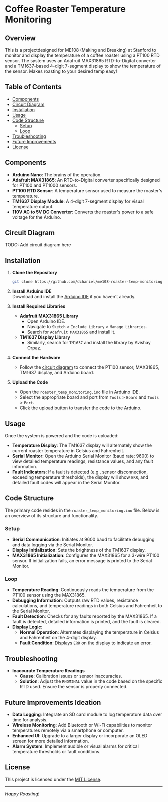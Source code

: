# Coffee Roaster Temperature Monitoring

## Overview

This is a projectdesigned for ME108 (Making and Breaking) at Stanford to monitor and display the temperature of a coffee roaster using a PT100 RTD sensor. The system uses an Adafruit MAX31865 RTD-to-Digital converter and a TM1637-based 4-digit 7-segment display to show the temperature of the sensor. Makes roasting to your desired temp easy!

## Table of Contents

- [Components](#components)
- [Circuit Diagram](#circuit-diagram)
- [Installation](#installation)
- [Usage](#usage)
- [Code Structure](#code-structure)
  - [Setup](#setup)
  - [Loop](#loop)
- [Troubleshooting](#troubleshooting)
- [Future Improvements](#future-improvements-ideation)
- [License](#license)

## Components

- **Arduino Nano**: The brains of the operation.
- **Adafruit MAX31865**: An RTD-to-Digital converter specifically designed for PT100 and PT1000 sensors.
- **PT100 RTD Sensor**: A temperature sensor used to measure the roaster's temperature.
- **TM1637 Display Module**: A 4-digit 7-segment display for visual temperature output.
- **110V AC to 5V DC Converter**: Converts the roaster's power to a safe voltage for the Arduino.

## Circuit Diagram

TODO: Add circuit diagram here

## Installation

1. **Clone the Repository**
    ```bash
    git clone https://github.com/dchaniel/me108-roaster-temp-monitoring.git
    ```
2. **Install Arduino IDE**  
   Download and install the [Arduino IDE](https://www.arduino.cc/en/software) if you haven't already.

3. **Install Required Libraries**
    - **Adafruit MAX31865 Library**
        - Open Arduino IDE.
        - Navigate to `Sketch` > `Include Library` > `Manage Libraries`.
        - Search for `Adafruit MAX31865` and install it.
    - **TM1637 Display Library**
        - Similarly, search for `TM1637` and install the library by Avishay Orpaz.

4. **Connect the Hardware**
    - Follow the [circuit diagram](#circuit-diagram) to connect the PT100 sensor, MAX31865, TM1637 display, and Arduino board.

5. **Upload the Code**
    - Open the `roaster_temp_monitoring.ino` file in Arduino IDE.
    - Select the appropriate board and port from `Tools` > `Board` and `Tools` > `Port`.
    - Click the upload button to transfer the code to the Arduino.

## Usage

Once the system is powered and the code is uploaded:

- **Temperature Display**: The TM1637 display will alternately show the current roaster temperature in Celsius and Fahrenheit.
- **Serial Monitor**: Open the Arduino Serial Monitor (baud rate: 9600) to view detailed temperature readings, resistance values, and any fault information.
- **Fault Indicators**: If a fault is detected (e.g., sensor disconnection, exceeding temperature thresholds), the display will show `ERR`, and detailed fault codes will appear in the Serial Monitor.

## Code Structure

The primary code resides in the `roaster_temp_monitoring.ino` file. Below is an overview of its structure and functionality.


### Setup

- **Serial Communication**: Initiates at 9600 baud to facilitate debugging and data logging via the Serial Monitor.
- **Display Initialization**: Sets the brightness of the TM1637 display.
- **MAX31865 Initialization**: Configures the MAX31865 for a 3-wire PT100 sensor. If initialization fails, an error message is printed to the Serial Monitor.

### Loop

- **Temperature Reading**: Continuously reads the temperature from the PT100 sensor using the MAX31865.
- **Debugging Information**: Outputs raw RTD values, resistance calculations, and temperature readings in both Celsius and Fahrenheit to the Serial Monitor.
- **Fault Detection**: Checks for any faults reported by the MAX31865. If a fault is detected, detailed information is printed, and the fault is cleared.
- **Display Logic**:
  - **Normal Operation**: Alternates displaying the temperature in Celsius and Fahrenheit on the 4-digit display.
  - **Fault Condition**: Displays `ERR` on the display to indicate an error.

## Troubleshooting

- **Inaccurate Temperature Readings**
  - **Cause**: Calibration issues or sensor inaccuracies.
  - **Solution**: Adjust the `RNOMINAL` value in the code based on the specific RTD used. Ensure the sensor is properly connected.

## Future Improvements Ideation

- **Data Logging**: Integrate an SD card module to log temperature data over time for analysis.
- **Wireless Monitoring**: Add Bluetooth or Wi-Fi capabilities to monitor temperatures remotely via a smartphone or computer.
- **Enhanced UI**: Upgrade to a larger display or incorporate an OLED screen for more detailed information.
- **Alarm System**: Implement audible or visual alarms for critical temperature thresholds or fault conditions.

## License

This project is licensed under the [MIT License](LICENSE).

---

*Happy Roasting!*